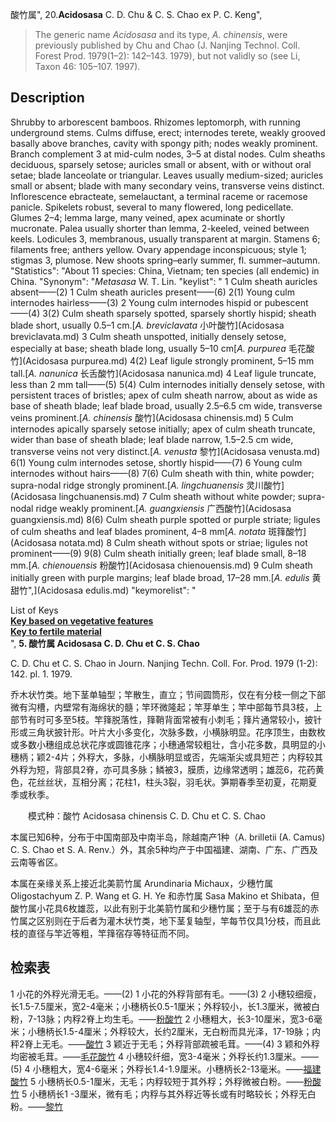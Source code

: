 酸竹属",
20.**Acidosasa** C. D. Chu & C. S. Chao ex P. C. Keng",

> The generic name *Acidosasa* and its type, *A. chinensis*, were previously published by Chu and Chao (J. Nanjing Technol. Coll. Forest Prod. 1979(1–2): 142–143. 1979), but not validly so (see Li, Taxon 46: 105–107. 1997).

## Description
Shrubby to arborescent bamboos. Rhizomes leptomorph, with running underground stems. Culms diffuse, erect; internodes terete, weakly grooved basally above branches, cavity with spongy pith; nodes weakly prominent. Branch complement 3 at mid-culm nodes, 3–5 at distal nodes. Culm sheaths deciduous, sparsely setose; auricles small or absent, with or without oral setae; blade lanceolate or triangular. Leaves usually medium-sized; auricles small or absent; blade with many secondary veins, transverse veins distinct. Inflorescence ebracteate, semelauctant, a terminal raceme or racemose panicle. Spikelets robust, several to many flowered, long pedicellate. Glumes 2–4; lemma large, many veined, apex acuminate or shortly mucronate. Palea usually shorter than lemma, 2-keeled, veined between keels. Lodicules 3, membranous, usually transparent at margin. Stamens 6; filaments free; anthers yellow. Ovary appendage inconspicuous; style 1; stigmas 3, plumose. New shoots spring–early summer, fl. summer–autumn.
  "Statistics": "About 11 species: China, Vietnam; ten species (all endemic) in China.
  "Synonym": "*Metasasa* W. T. Lin.
  "keylist": "
1 Culm sheath auricles absent——(2)
1 Culm sheath auricles present——(6)
2(1) Young culm internodes hairless——(3)
2 Young culm internodes hispid or pubescent——(4)
3(2) Culm sheath sparsely spotted, sparsely shortly hispid; sheath blade short, usually 0.5–1 cm.[*A. breviclavata* 小叶酸竹](Acidosasa breviclavata.md)
3 Culm sheath unspotted, initially densely setose, especially at base; sheath blade long, usually 5–10 cm[*A. purpurea* 毛花酸竹](Acidosasa purpurea.md)
4(2) Leaf ligule strongly prominent, 5–15 mm tall.[*A. nanunica* 长舌酸竹](Acidosasa nanunica.md)
4 Leaf ligule truncate, less than 2 mm tall——(5)
5(4) Culm internodes initially densely setose, with persistent traces of bristles; apex of culm sheath narrow, about as wide as base of sheath blade; leaf blade broad, usually 2.5–6.5 cm wide, transverse veins prominent.[*A. chinensis* 酸竹](Acidosasa chinensis.md)
5 Culm internodes apically sparsely setose initially; apex of culm sheath truncate, wider than base of sheath blade; leaf blade narrow, 1.5–2.5 cm wide, transverse veins not very distinct.[*A. venusta* 黎竹](Acidosasa venusta.md)
6(1) Young culm internodes setose, shortly hispid——(7)
6 Young culm internodes without hairs——(8)
7(6) Culm sheath with thin, white powder; supra-nodal ridge strongly prominent.[*A. lingchuanensis* 灵川酸竹](Acidosasa lingchuanensis.md)
7 Culm sheath without white powder; supra-nodal ridge weakly prominent.[*A. guangxiensis* 广西酸竹](Acidosasa guangxiensis.md)
8(6) Culm sheath purple spotted or purple striate; ligules of culm sheaths and leaf blades prominent, 4–8 mm[*A. notata* 斑箨酸竹](Acidosasa notata.md)
8 Culm sheath without spots or striae; ligules not prominent——(9)
9(8) Culm sheath initially green; leaf blade small, 8–18 mm.[*A. chienouensis* 粉酸竹](Acidosasa chienouensis.md)
9 Culm sheath initially green with purple margins; leaf blade broad, 17–28 mm.[*A. edulis* 黄甜竹",](Acidosasa edulis.md)
  "keymorelist": "<div class='keymorediv'><div>List of Keys</div><div><a href='/info/Acidosasa?t=foc'>**Key based on vegetative features**</a></div><div><a href='/info/Acidosasa?t=foc&key_no=2'>**Key to fertile material**</a></div></div>",
**5. 酸竹属 Acidosasa C. D. Chu et C. S. Chao**

C. D. Chu et C. S. Chao in Journ. Nanjing Techn. Coll. For. Prod. 1979 (1-2): 142. pl. 1. 1979.

乔木状竹类。地下茎单轴型；竿散生，直立；节间圆筒形，仅在有分枝一侧之下部微有沟槽，内壁常有海绵状的髓；竿环微隆起；竿芽单生；竿中部每节具3枝，上部节有时可多至5枝。竿箨脱落性，箨鞘背面常被有小刺毛；箨片通常较小，披针形或三角状披针形。叶片大小多变化，次脉多数，小横脉明显。花序顶生，由数枚或多数小穗组成总状花序或圆锥花序；小穗通常较粗壮，含小花多数，具明显的小穗柄；颖2-4片；外稃大，多脉，小横脉明显或否，先端渐尖或具短芒；内稃较其外稃为短，背部具2脊，亦可具多脉；鳞被3，膜质，边缘常透明；雄蕊6，花药黄色，花丝丝状，互相分离；花柱1，柱头3裂，羽毛状。笋期春季至初夏，花期夏季或秋季。
<p style='text-indent:28px'>模式种：酸竹 Acidosasa chinensis C. D. Chu et C. S. Chao

本属已知6种，分布于中国南部及中南半岛，除越南产1种（A. brilletii (A. Camus) C. S. Chao et S. A. Renv.）外，其余5种均产于中国福建、湖南、广东、广西及云南等省区。

本属在亲缘关系上接近北美箭竹属 Arundinaria Michaux，少穗竹属 Oligostachyum Z. P. Wang et G. H. Ye 和赤竹属 Sasa Makino et Shibata，但酸竹属小花具6枚雄蕊，以此有别于北美箭竹属和少穗竹属；至于与有6雄蕊的赤竹属之区别则在于后者为灌木状竹类，地下茎复轴型，竿每节仅具1分枝，而且此枝的直径与竿近等粗，竿箨宿存等特征而不同。

## 检索表

1 小花的外稃光滑无毛。——(2)
1 小花的外稃背部有毛。——(3)
2 小穗较细瘦，长1.5-7.5厘米，宽2-4毫米；小穗柄长0.5-1厘米；外稃较小，长1.3厘米，微被白粉，7-13脉；内稃2脊上均生毛。——[粉酸竹](Acidosasa%20chienouensis.md)
2 小穗粗大，长3-10厘米，宽3-6毫米；小穗柄长1.5-4厘米；外稃较大，长约2厘米，无白粉而具光泽，17-19脉；内秤2脊上无毛。——[酸竹](Acidosasa%20chinensis.md)
3 颖近于无毛；外稃背部疏被毛茸。——(4)
3 颖和外稃均密被毛茸。——[毛花酸竹](Acidosasa%20hirtiflora.md)
4 小穗较纤细，宽3-4毫米；外稃长约1.3厘米。——(5)
4 小穗粗大，宽4-6毫米；外稃长1.4-1.9厘米。小穗柄长2-13毫米。——[福建酸竹](Acidosasa%20longiligula.md)
5 小穗柄长0.5-1厘米，无毛；内稃较短于其外稃；外稃微被白粉。——[粉酸竹](Acidosasa%20chienouensis.md)
5 小穗柄长1 -3厘米，微有毛；内稃与其外稃近等长或有时略较长；外稃无白粉。——[黎竹](Acidosasa%20venusta.md)
